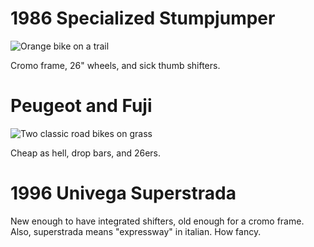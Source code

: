 # 1986 Specialized Stumpjumper
![Orange bike on a trail](/assets/images/stumpjumper.webp)

Cromo frame, 26" wheels, and sick thumb shifters.

# Peugeot and Fuji

![Two classic road bikes on grass](/assets/images/roadbikes.webp)

Cheap as hell, drop bars, and 26ers.

# 1996 Univega Superstrada

New enough to have integrated shifters, old enough for a cromo frame. Also, superstrada means "expressway" in italian. How fancy.
